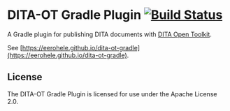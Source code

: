 # DITA-OT Gradle Plugin [![Build Status](https://travis-ci.org/eerohele/dita-ot-gradle.svg?branch=master)](https://travis-ci.org/eerohele/dita-ot-gradle)

A Gradle plugin for publishing DITA documents with [DITA Open Toolkit][dita-ot].

See [https://eerohele.github.io/dita-ot-gradle](https://eerohele.github.io/dita-ot-gradle).

[dita-ot]: http://www.dita-ot.org

## License

The DITA-OT Gradle Plugin is licensed for use under the Apache License 2.0.
